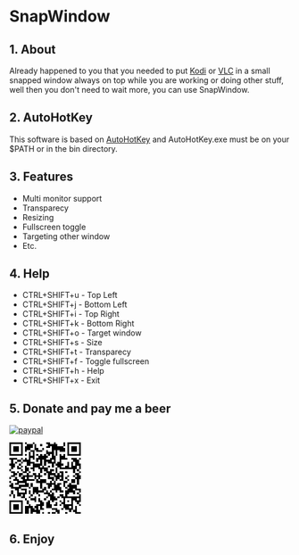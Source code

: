 # SnapWindow

## 1. About

Already happened to you that you needed to put [Kodi](https://kodi.tv/) or [VLC](https://www.videolan.org/) in a small snapped window always on top while you are working or doing other stuff, well then you don't need to wait more, you can use SnapWindow.

## 2. AutoHotKey

This software is based on [AutoHotKey](https://www.autohotkey.com/) and AutoHotKey.exe must be on your $PATH or in the bin directory.

## 3. Features

* Multi monitor support  
* Transparecy  
* Resizing  
* Fullscreen toggle  
* Targeting other window  
* Etc.  

## 4. Help

* CTRL+SHIFT+u -  Top Left  
* CTRL+SHIFT+j -  Bottom Left  
* CTRL+SHIFT+i -  Top Right  
* CTRL+SHIFT+k -  Bottom Right  
* CTRL+SHIFT+o -  Target window  
* CTRL+SHIFT+s -  Size  
* CTRL+SHIFT+t -  Transparecy  
* CTRL+SHIFT+f -  Toggle fullscreen  
* CTRL+SHIFT+h -  Help  
* CTRL+SHIFT+x -  Exit  

## 5. Donate and pay me a beer

[![paypal](https://www.paypalobjects.com/en_US/i/btn/btn_donateCC_LG.gif)](https://www.paypal.com/donate?cmd=_donations&business=fmfrodrigues@gmail.com&currency_code=EUR)

![paypal](https://github.com/Th3On3/SnapWindow/blob/main/resources/paypal.png?raw=true)

## 6. Enjoy
